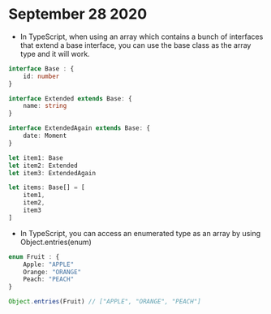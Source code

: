 # September 28 2020
* In TypeScript, when using an array which contains a bunch of interfaces that extend a base interface, you can use the base class as the array type and it will work.

```ts
interface Base : {
	id: number
}

interface Extended extends Base: {
	name: string
}

interface ExtendedAgain extends Base: {
	date: Moment
}

let item1: Base 
let item2: Extended
let item3: ExtendedAgain

let items: Base[] = [
	item1,
	item2,
	item3
]

```

* In TypeScript, you can access an enumerated type as an array by using Object.entries(enum)

```ts
enum Fruit : {
	Apple: "APPLE"
	Orange: "ORANGE"
	Peach: "PEACH"
}

Object.entries(Fruit) // ["APPLE", "ORANGE", "PEACH"]
```
